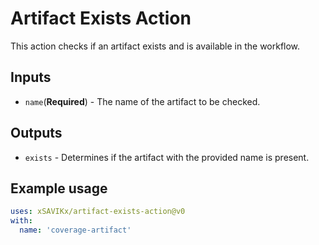 # Artifact Exists Action

This action checks if an artifact exists and is available in the workflow.

## Inputs

* `name`(**Required**) - The name of the artifact to be checked.

## Outputs

* `exists` - Determines if the artifact with the provided name is present.

## Example usage

```yaml
uses: xSAVIKx/artifact-exists-action@v0
with:
  name: 'coverage-artifact'
```
